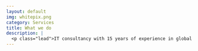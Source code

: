 ```yaml
---
layout: default
img: whitepix.png
category: Services
title: What we do
description: |
  <p class="lead">IT consultancy with 15 years of experience in global telecoms and internet companies on wide array of CRM, Sales & Marketing, Care and B2B projects and solutions. Specializing in mobile messaging and project management.<br><br>Unlock the magic - Contact us to discuss more about your business needs.<br><br>Email: info@jocon.fi<br>Tel: +358 50 3872952<br>Skype: joni.palomaki</p>
---
```

